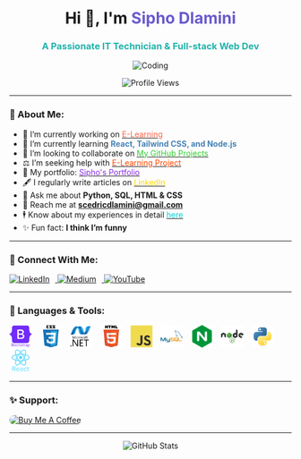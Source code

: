 <h1 align="center">Hi 👋, I'm <span style="color:#6A5ACD;">Sipho Dlamini</span></h1>
<h3 align="center" style="color:#20B2AA;">A Passionate IT Technician & Full-stack Web Dev</h3>

<p align="center">
  <img alt="Coding" width="400" src="https://miro.medium.com/v2/resize:fit:1100/format:webp/1*gReLR6hZjwyBxHmfLN1AVw.gif">
</p>

<p align="center">
  <img src="https://komarev.com/ghpvc/?username=mosixty1234&label=Profile%20views&color=0e75b6&style=flat" alt="Profile Views">
</p>

---

### 🔄 About Me:

- 💼 I’m currently working on [<span style="color:#FF6347;">E-Learning</span>](https://github.com/mosixty1234/e-Learning)
- 🌱 I’m currently learning **<span style="color:#4682B4;">React, Tailwind CSS, and Node.js</span>**
- 🔗 I’m looking to collaborate on [<span style="color:#32CD32;">My GitHub Projects</span>](https://mosixty1234.github.io/cmoos_model)
- ⚖️ I’m seeking help with [<span style="color:#FF4500;">E-Learning Project</span>](https://mosixty1234.github.io/e-learning)
- 🔧 My portfolio: [<span style="color:#8A2BE2;">Sipho's Portfolio</span>](https://mosixty1234.github.io/my-portfolio/)
- 🖋️ I regularly write articles on [<span style="color:#FFD700;">LinkedIn</span>](https://linkedin.com/in/sipho-dlamini-38a0211b0)
- 💬 Ask me about **Python, SQL, HTML & CSS**
- 📧 Reach me at **<span style="color:#FF69B4;">scedricdlamini@gmail.com</span>**
- 🕴‍ Know about my experiences in detail [<span style="color:#00CED1;">here</span>](https://docs.google.com/document/d/1whTXy5yrxem2BigjBiYL6YUgyyPlhlAO0HBQSe-Ml0M/edit?usp=sharing)
- ✨ Fun fact: **I think I’m funny**

---

### 👮‍ Connect With Me:

<p>
  <a href="https://linkedin.com/in/sipho-dlamini-38a0211b0" target="_blank">
    <img src="https://raw.githubusercontent.com/rahuldkjain/github-profile-readme-generator/master/src/images/icons/Social/linked-in-alt.svg" alt="LinkedIn" height="30" width="40" style="margin-right:10px;"/>
  </a>
  <a href="https://medium.com/@mosixtysipho11" target="_blank">
    <img src="https://raw.githubusercontent.com/rahuldkjain/github-profile-readme-generator/master/src/images/icons/Social/medium.svg" alt="Medium" height="30" width="40" style="margin-right:10px;"/>
  </a>
  <a href="https://youtube.com/@mosixty1234?si=0Ti9NL8ond3mh2Zd">
    <img src="https://raw.githubusercontent.com/rahuldkjain/github-profile-readme-generator/master/src/images/icons/Social/youtube.svg" alt="YouTube" height="30" width="40" style="margin-right:10px;"/>
  </a>

---

### 🔧 Languages & Tools:

<p>
  <a href="https://getbootstrap.com" target="_blank"><img src="https://raw.githubusercontent.com/devicons/devicon/master/icons/bootstrap/bootstrap-plain-wordmark.svg" alt="Bootstrap" width="40" height="40" style="margin-right:10px;"/></a>
  <a href="https://www.w3schools.com/css/" target="_blank"><img src="https://raw.githubusercontent.com/devicons/devicon/master/icons/css3/css3-original-wordmark.svg" alt="CSS3" width="40" height="40" style="margin-right:10px;"/></a>
  <a href="https://dotnet.microsoft.com/" target="_blank"><img src="https://raw.githubusercontent.com/devicons/devicon/master/icons/dot-net/dot-net-original-wordmark.svg" alt=".NET" width="40" height="40" style="margin-right:10px;"/></a>
  <a href="https://www.w3.org/html/" target="_blank"><img src="https://raw.githubusercontent.com/devicons/devicon/master/icons/html5/html5-original-wordmark.svg" alt="HTML5" width="40" height="40" style="margin-right:10px;"/></a>
  <a href="https://developer.mozilla.org/en-US/docs/Web/JavaScript" target="_blank"><img src="https://raw.githubusercontent.com/devicons/devicon/master/icons/javascript/javascript-original.svg" alt="JavaScript" width="40" height="40" style="margin-right:10px;"/></a>
  <a href="https://www.mysql.com/" target="_blank"><img src="https://raw.githubusercontent.com/devicons/devicon/master/icons/mysql/mysql-original-wordmark.svg" alt="MySQL" width="40" height="40" style="margin-right:10px;"/></a>
  <a href="https://www.nginx.com" target="_blank"><img src="https://raw.githubusercontent.com/devicons/devicon/master/icons/nginx/nginx-original.svg" alt="Nginx" width="40" height="40" style="margin-right:10px;"/></a>
  <a href="https://nodejs.org" target="_blank"><img src="https://raw.githubusercontent.com/devicons/devicon/master/icons/nodejs/nodejs-original-wordmark.svg" alt="Node.js" width="40" height="40" style="margin-right:10px;"/></a>
  <a href="https://www.python.org" target="_blank"><img src="https://raw.githubusercontent.com/devicons/devicon/master/icons/python/python-original.svg" alt="Python" width="40" height="40" style="margin-right:10px;"/></a>
  <a href="https://reactjs.org/" target="_blank"><img src="https://raw.githubusercontent.com/devicons/devicon/master/icons/react/react-original-wordmark.svg" alt="React" width="40" height="40" style="margin-right:10px;"/></a>
</p>

---

### ✨ Support:

<p>
  <a href="https://www.buymeacoffee.com/mosixty1234">
    <img src="https://cdn.buymeacoffee.com/buttons/v2/default-yellow.png" height="50" width="210" alt="Buy Me A Coffee" style="border-radius:10px;"/>
  </a>
</p>

---

<p align="center">
  <img src="https://github-readme-stats.vercel.app/api?username=mosixty1234&show_icons=true&locale=en&theme=radical" alt="GitHub Stats" style="margin-bottom:20px;"/>
</p>



